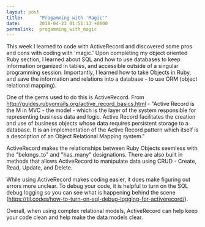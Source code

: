 ```yaml
---
layout: post
title:      "Progamming with 'Magic'"
date:       2018-04-23 01:51:13 +0000
permalink:  progamming_with_magic
---
```



This week I learned to code with ActiveRecord and discovered some pros and cons with coding with 'magic.' Upon completing my object oriented Ruby section, I learned about SQL and how to use databases to keep information organized in tables, and accessible outside of a singular programming session. Importantly, I learned how to take Objects in Ruby, and save the information and relations into a database - to use ORM (object relational mapping).

One of the gems used to do this is ActiveRecord. From http://guides.rubyonrails.org/active_record_basics.html - 
"Active Record is the M in MVC - the model - which is the layer of the system responsible for representing business data and logic. Active Record facilitates the creation and use of business objects whose data requires persistent storage to a database. It is an implementation of the Active Record pattern which itself is a description of an Object Relational Mapping system."

ActiveRecord makes the relationships between Ruby Objects seemless with the "belongs_to" and "has_many" designations. There are also built in methods that allows ActiveRecord to manipulate data using CRUD - Create, Read, Update, and Delete.

While using ActiveRecord makes coding easier, it does make figuring out errors more unclear. To debug your code, it is helpful to turn on the SQL debug logging so you can see what is happening behind the scene (https://til.codes/how-to-turn-on-sql-debug-logging-for-activerecord/).

Overall, when using complex relational models, ActiveRecord can help keep your code clean and help make the data models clear. 
